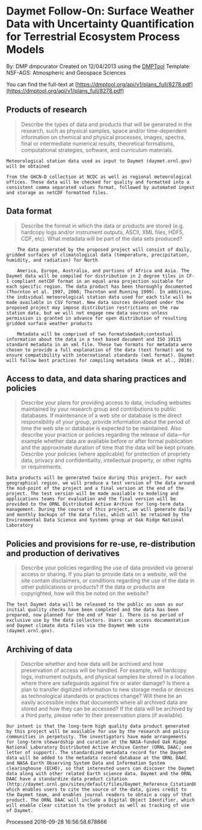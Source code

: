# Daymet Follow-On: Surface Weather Data with Uncertainty Quantification for  Terrestrial Ecosystem Process Models

By: DMP dmpcurator
Created on 12/04/2013 using the [DMPTool](https://dmp.cdlib.org/) Template: NSF-AGS: Atmospheric and Geospace Sciences

You can find the full-text at [https://dmptool.org/api/v1/plans_full/8278.pdf](https://dmptool.org/api/v1/plans_full/8278.pdf) 

## Products of research

> Describe the types of data and products that will be generated in the research, such as physical samples, space and/or time-dependent information on chemical and physical processes, images, spectra, final or intermediate numerical results, theoretical formalisms, computational strategies, software, and curriculum materials.


	Meteorological station data used as input to Daymet (daymet.ornl.gov) will be obtained

	from the GHCN-D collection at NCDC as well as regional meteorological offices. These data will be checked for quality and formatted into a consistent comma separated values format, followed by automated ingest and storage as netCDF formatted files.

	


## Data format

> Describe the format in which the data or products are stored (e.g. hardcopy logs and/or instrument outputs, ASCII, XML files, HDF5, CDF, etc). What metadata will be part of the data sets produced?


	
		The data generated by the proposed project will consist of daily, gridded surfaces of climatological data (temperature, precipitation, humidity, and radiation) for North
	
		America, Europe, Australia, and portions of Africa and Asia. The Daymet data will be compiled for distribution in 2 degree tiles in CF-1 compliant netCDF format in an equal area projection suitable for each specific region. The data product has been thoroughly documented (Thornton et al. 1997, 2000; Thornton and Running 1999). In addition, the individual meteorological station data used for each tile will be made available in CSV format. New data sources developed under the proposed project may impose distribution restrictions on the raw station data, but we will not engage new data sources unless permission is granted in advance for open distribution of resulting gridded surface weather products
	
		Metadata will be comprised of two formats&mdash;contextual information about the data in a text based document and ISO 19115 standard metadata in an xml file. These two formats for metadata were chosen to provide a full explanation of the data (text format) and to ensure compatibility with international standards (xml format). Daymet will follow best practices for compiling metadata (Hook et al., 2010).


	


## Access to data, and data sharing practices and policies

> Describe your plans for providing access to data, including websites maintained by your research group and contributions to public databases. If maintenance of a web site or database is the direct responsibility of your group, provide information about the period of time the web site or database is expected to be maintained. Also describe your practice or policies regarding the release of data&#8212;for example whether data are available before or after formal publication and the approximate duration of time that the data will be kept private. Describe your policies (where applicable) for protection of propriety data, privacy and confidentiality, intellectual property, or other rights or requirements.


	Data products will be generated twice during this project. For each geographical region, we will produce a test version of the data around the mid-point of the project and a final version at the end of the project. The test version will be made available to modeling and applications teams for evaluation and the final version will be provided to the ORNL Distributed Active Archive for long-term data management. During the course of this project, we will generate daily and monthly backups of the data files, which will be retained by the Environmental Data Science and Systems group at Oak Ridge National Laboratory


## Policies and provisions for re-use, re-distribution and production of derivatives

> Describe your policies regarding the use of data provided via general access or sharing. If you plan to provide data on a website, will the site contain disclaimers, or conditions regarding the use of the data in other publications or products? If the data or products are copyrighted, how will this be noted on the website?


	The test Daymet data will be released to the public as soon as our initial quality checks have been completed and the data has been prepared, now planned for the end of Year 1. There is no period of exclusive use by the data collectors. Users can access documentation and Daymet climate data files via the Daymet Web site (daymet.ornl.gov).


## Archiving of data

> Describe whether and how data will be archived and how preservation of access will be handled. For example, will hardcopy logs, instrument outputs, and physical samples be stored in a location where there are safeguards against fire or water damage? Is there a plan to transfer digitized information to new storage media or devices as technological standards or practices change? Will there be an easily accessible index that documents where all archived data are stored and how they can be accessed? If the data will be archived by a third party, please refer to their preservation plans (if available).


	Our intent is that the long-term high quality data product generated by this project will be available for use by the research and policy communities in perpetuity. The investigators have made arrangements for long-term stewardship and curation at the NASA-funded Oak Ridge National Laboratory Distributed Active Archive Center (ORNL DAAC; see letter of support). The standardized metadata record for the Daymet data will be added to the metadata record database at the ORNL DAAC and NASA Earth Observing System Data and Information System clearinghouse (ECHO), so that interested users can discover the Daymet data along with other related Earth science data. Daymet and the ORNL DAAC have a standardize data product citation (http://daymet.ornl.gov/sites/default/files/Daymet_Reference_CitationDOI_link.pdf) which enables users to cite the source of the data, gives credit to the Daymet team, and enables journal readers to obtain a copy of that product. The ORNL DAAC will include a Digital Object Identifier, which will enable clear citation to the product as well as tracking of use of Daymet.

	


Processed 2016-09-28 16:56:58.678866
